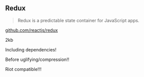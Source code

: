 ##  Redux

> Redux is a predictable state container for JavaScript apps.

[github.com/reactjs/redux](https://github.com/reactjs/redux)


2kb <!-- .element: class="fragment" -->

Including dependencies! <!-- .element: class="fragment" -->

Before uglifying/compression!! <!-- .element: class="fragment" -->

Riot compatible!!! <!-- .element: class="fragment" -->
